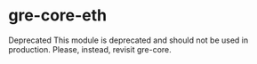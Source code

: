 # gre-core-eth
Deprecated
This module is deprecated and should not be used in production. Please, instead, revisit gre-core.
